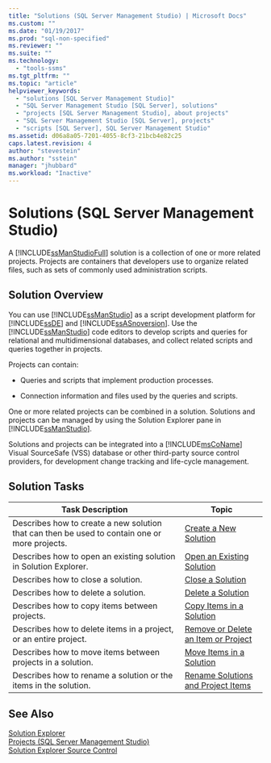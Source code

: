 ```yaml
---
title: "Solutions (SQL Server Management Studio) | Microsoft Docs"
ms.custom: ""
ms.date: "01/19/2017"
ms.prod: "sql-non-specified"
ms.reviewer: ""
ms.suite: ""
ms.technology: 
  - "tools-ssms"
ms.tgt_pltfrm: ""
ms.topic: "article"
helpviewer_keywords: 
  - "solutions [SQL Server Management Studio]"
  - "SQL Server Management Studio [SQL Server], solutions"
  - "projects [SQL Server Management Studio], about projects"
  - "SQL Server Management Studio [SQL Server], projects"
  - "scripts [SQL Server], SQL Server Management Studio"
ms.assetid: d06a8a05-7201-4055-8cf3-21bcb4e82c25
caps.latest.revision: 4
author: "stevestein"
ms.author: "sstein"
manager: "jhubbard"
ms.workload: "Inactive"
---
```

# Solutions (SQL Server Management Studio)
A [!INCLUDE[ssManStudioFull](../../includes/ssmanstudiofull_md.md)] solution is a collection of one or more related projects. Projects are containers that developers use to organize related files, such as sets of commonly used administration scripts.  
  
## Solution Overview  
You can use [!INCLUDE[ssManStudio](../../includes/ssmanstudio_md.md)] as a script development platform for [!INCLUDE[ssDE](../../includes/ssde_md.md)] and [!INCLUDE[ssASnoversion](../../includes/ssasnoversion_md.md)]. Use the [!INCLUDE[ssManStudio](../../includes/ssmanstudio_md.md)] code editors to develop scripts and queries for relational and multidimensional databases, and collect related scripts and queries together in projects.  
  
Projects can contain:  
  
-   Queries and scripts that implement production processes.  
  
-   Connection information and files used by the queries and scripts.  
  
One or more related projects can be combined in a solution. Solutions and projects can be managed by using the Solution Explorer pane in [!INCLUDE[ssManStudio](../../includes/ssmanstudio_md.md)].  
  
Solutions and projects can be integrated into a [!INCLUDE[msCoName](../../includes/msconame_md.md)] Visual SourceSafe (VSS) database or other third-party source control providers, for development change tracking and life-cycle management.  
  
## Solution Tasks  
  
|Task Description|Topic|  
|--------------------|---------|  
|Describes how to create a new solution that can then be used to contain one or more projects.|[Create a New Solution](../../ssms/solution/create-a-new-solution.md)|  
|Describes how to open an existing solution in Solution Explorer.|[Open an Existing Solution](../../ssms/solution/open-an-existing-solution.md)|  
|Describes how to close a solution.|[Close a Solution](../../ssms/solution/close-a-solution.md)|  
|Describes how to delete a solution.|[Delete a Solution](../../ssms/solution/delete-a-solution.md)|  
|Describes how to copy items between projects.|[Copy Items in a Solution](../../ssms/solution/copy-items-in-a-solution.md)|  
|Describes how to delete items in a project, or an entire project.|[Remove or Delete an Item or Project](../../ssms/solution/remove-or-delete-an-item-or-project.md)|  
|Describes how to move items between projects in a solution.|[Move Items in a Solution](../../ssms/solution/move-items-in-a-solution.md)|  
|Describes how to rename a solution or the items in the solution.|[Rename Solutions and Project Items](../../ssms/solution/rename-solutions-and-project-items.md)|  
  
## See Also  
[Solution Explorer](../../ssms/solution/solution-explorer.md)  
[Projects &#40;SQL Server Management Studio&#41;](../../ssms/solution/projects-sql-server-management-studio.md)  
[Solution Explorer Source Control](https://msdn.microsoft.com/en-us/library/ms173879.aspx)  
  
